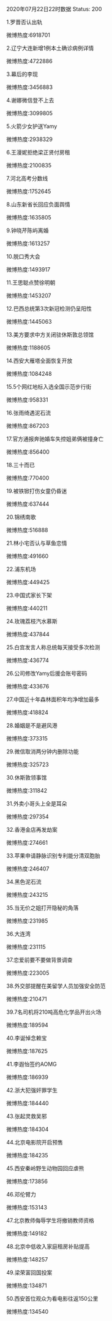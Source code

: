 2020年07月22日22时数据
Status: 200

1.罗晋否认出轨

微博热度:6918701

2.辽宁大连新增1例本土确诊病例详情

微博热度:4722886

3.幕后的李现

微博热度:3456883

4.谢娜微信登不上去

微博热度:3099805

5.火箭少女护送Yamy

微博热度:2938329

6.王漫妮拒绝梁正贤付房租

微博热度:2100835

7.河北高考分数线

微博热度:1752645

8.山东新省长回应负面舆情

微博热度:1635805

9.钟晓芹陈屿离婚

微博热度:1613257

10.脱口秀大会

微博热度:1493917

11.王思聪点赞徐明朝

微博热度:1453207

12.巴西总统第3次新冠检测仍呈阳性

微博热度:1445063

13.美方要求中方关闭驻休斯敦总领馆

微博热度:1188605

14.西安大雁塔全面恢复开放

微博热度:1084248

15.5个网红地标入选全国示范步行街

微博热度:958331

16.张雨绮遇泥石流

微博热度:867203

17.官方通报奔驰婚车失控姐弟俩被撞身亡

微博热度:856400

18.三十而已

微博热度:770400

19.被铁锨打伤女童仍昏迷

微博热度:637444

20.锦绣南歌

微博热度:516888

21.林小宅否认与草鱼恋情

微博热度:491660

22.浦东机场

微博热度:449425

23.中国式家长下架

微博热度:440211

24.玫瑰荔枝汽水慕斯

微博热度:437844

25.白宫发言人称总统每天接受多次检测

微博热度:436774

26.公司修改Yamy后援会账号密码

微博热度:433676

27.中国近十年森林面积年均净增加最多

微博热度:418824

28.婚姻是不是避风港

微博热度:373315

29.微信取消两分钟内删除功能

微博热度:325723

30.休斯敦领事馆

微博热度:311842

31.外卖小哥头上全是耳朵

微博热度:297354

32.香港金店再发劫案

微博热度:274661

33.苹果申请静脉识别专利能分清双胞胎

微博热度:246407

34.黑色泥石流

微博热度:243215

35.当无价之姐打开隐秘的角落

微博热度:231985

36.大连湾

微博热度:231115

37.恋爱前要不要做背景调查

微博热度:223005

38.外交部提醒在美留学人员加强安全防范

微博热度:210471

39.7名司机将210吨高危化学品开出火场

微博热度:189594

40.李诞悼念赖宝

微博热度:187625

41.李遐怡签约AOMG

微博热度:186939

42.浙大犯强奸罪学生

微博热度:184440

43.张起灵救吴邪

微博热度:184304

44.北京电影院开启预售

微博热度:184235

45.西安秦岭野生动物园回应虐熊

微博热度:173856

46.邓伦臂力

微博热度:153143

47.北京教师侮辱学生将撤销教师资格

微博热度:149182

48.北京中低收入家庭租房补贴提高

微博热度:148257

49.梁荣富回国投案

微博热度:134871

50.西安首位观众为看电影往返150公里

微博热度:134540


